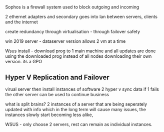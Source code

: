 #

Sophos is a firewall system used to block outgoing and incoming

2 ethernet adapters and secondary goes into lan
between servers, clients and the internet

create redundancy through virtualisation - through failover safety

win 2019 server - dataserver version allows 2 vm at a time

Wsus install - download prog to 1 main machine and all updates are done using the downloaded prog instead of all nodes downloading their own version. its a GPO

## Hyper V Replication and Failover

virual server
then install instances of software
2 hyper v sync data if 1 fails the other server can be used to continue business

what is split brains? 2 instances of a server that are being seperately updated with info which in the long term will cause many issues, the instances slowly start becoming less alike, 

WSUS - only choose 2 servers, rest can remain as individual instances.
